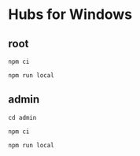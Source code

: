 # Hubs for Windows

## root

`npm ci`

`npm run local`

## admin

`cd admin`

`npm ci`

`npm run local`
